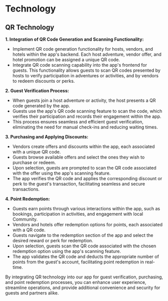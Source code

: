# Technology

## QR Technology

**1. Integration of QR Code Generation and Scanning Functionality:**

- Implement QR code generation functionality for hosts, vendors, and hotels within the app's backend. Each host adventure, vendor offer, and hotel promotion can be assigned a unique QR code.
- Integrate QR code scanning capability into the app's frontend for guests. This functionality allows guests to scan QR codes presented by hosts to verify participation in adventures or activities, and by vendors to redeem discounts or perks.

**2. Guest Verification Process:**

- When guests join a host adventure or activity, the host presents a QR code generated by the app.
- Guests use the app's QR code scanning feature to scan the code, which verifies their participation and records their engagement within the app.
- This process ensures seamless and efficient guest verification, eliminating the need for manual check-ins and reducing waiting times.

**3. Purchasing and Applying Discounts:**

- Vendors create offers and discounts within the app, each associated with a unique QR code.
- Guests browse available offers and select the ones they wish to purchase or redeem.
- Upon selection, guests are prompted to scan the QR code associated with the offer using the app's scanning feature.
- The app verifies the QR code and applies the corresponding discount or perk to the guest's transaction, facilitating seamless and secure transactions.

**4. Point Redemption:**

- Guests earn points through various interactions within the app, such as bookings, participation in activities, and engagement with local Community.
- Vendors and hotels offer redemption options for points, each associated with a QR code.
- Guests navigate to the redemption section of the app and select the desired reward or perk for redemption.
- Upon selection, guests scan the QR code associated with the chosen redemption option using the app's scanning feature.
- The app validates the QR code and deducts the appropriate number of points from the guest's account, facilitating point redemption in real-time.

By integrating QR technology into our app for guest verification, purchasing, and point redemption processes, you can enhance user experience, streamline operations, and provide additional convenience and security for guests and partners alike.

